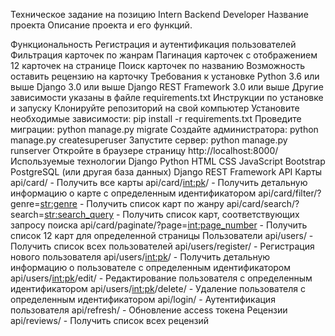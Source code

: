 Техническое задание на позицию Intern Backend Developer
Название проекта
Описание проекта и его функций.

Функциональность
Регистрация и аутентификация пользователей
Фильтрация карточек по жанрам
Пагинация карточек с отображением 12 карточек на странице
Поиск карточек по названию
Возможность оставить рецензию на карточку
Требования к установке
Python 3.6 или выше
Django 3.0 или выше
Django REST Framework 3.0 или выше
Другие зависимости указаны в файле requirements.txt
Инструкции по установке и запуску
Клонируйте репозиторий на свой компьютер
Установите необходимые зависимости: pip install -r requirements.txt
Проведите миграции: python manage.py migrate
Создайте администратора: python manage.py createsuperuser
Запустите сервер: python manage.py runserver
Откройте в браузере страницу http://localhost:8000/
Используемые технологии
Django
Python
HTML
CSS
JavaScript
Bootstrap
PostgreSQL (или другая база данных)
Django REST Framework
API
Карты
api/card/ - Получить все карты
api/card/<int:pk>/ - Получить детальную информацию о карте с определенным идентификатором
api/card/filter/?genre=<str:genre> - Получить список карт по жанру
api/card/search/?search=<str:search_query> - Получить список карт, соответствующих запросу поиска
api/card/paginate/?page=<int:page_number> - Получить список 12 карт для определенной страницы
Пользователи
api/users/ - Получить список всех пользователей
api/users/register/ - Регистрация нового пользователя
api/users/<int:pk>/ - Получить детальную информацию о пользователе с определенным идентификатором
api/users/<int:pk>/edit/ - Редактирование пользователя с определенным идентификатором
api/users/<int:pk>/delete/ - Удаление пользователя с определенным идентификатором
api/login/ - Аутентификация пользователя
api/refresh/ - Обновление access токена
Рецензии
api/reviews/ - Получить список всех рецензий
